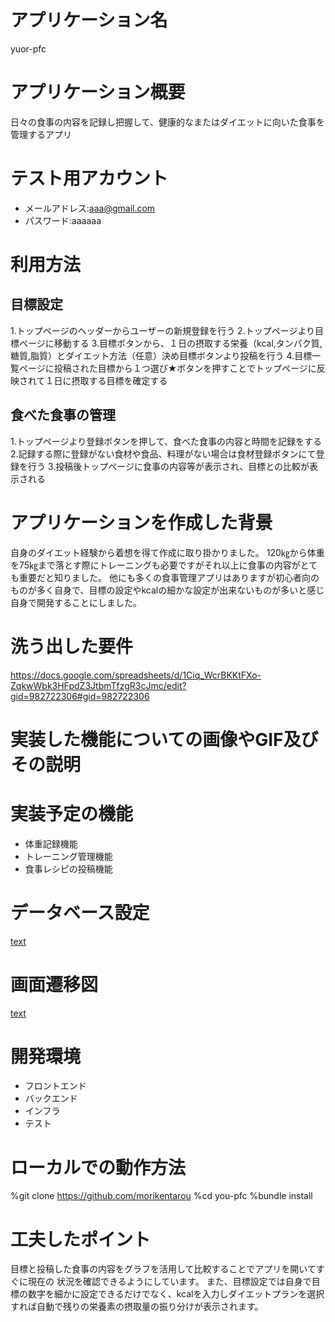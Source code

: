 # アプリケーション名

yuor-pfc

# アプリケーション概要

日々の食事の内容を記録し把握して、健康的なまたはダイエットに向いた食事を管理するアプリ

# テスト用アカウント

- メールアドレス:aaa@gmail.com
- パスワード:aaaaaa

# 利用方法

## 目標設定

1.トップページのヘッダーからユーザーの新規登録を行う
2.トップページより目標ページに移動する
3.目標ボタンから、１日の摂取する栄養（kcal,タンパク質,糖質,脂質）とダイエット方法（任意）決め目標ボタンより投稿を行う
4.目標一覧ページに投稿された目標から１つ選び★ボタンを押すことでトップページに反映されて１日に摂取する目標を確定する

## 食べた食事の管理

1.トップページより登録ボタンを押して、食べた食事の内容と時間を記録をする
2.記録する際に登録がない食材や食品、料理がない場合は食材登録ボタンにて登録を行う
3.投稿後トップページに食事の内容等が表示され、目標との比較が表示される

# アプリケーションを作成した背景

自身のダイエット経験から着想を得て作成に取り掛かりました。
120㎏から体重を75㎏まで落とす際にトレーニングも必要ですがそれ以上に食事の内容がとても重要だと知りました。
他にも多くの食事管理アプリはありますが初心者向のものが多く自身で、目標の設定やkcalの細かな設定が出来ないものが多いと感じ自身で開発することにしました。

# 洗う出した要件
https://docs.google.com/spreadsheets/d/1Ciq_WcrBKKtFXo-ZqkwWbk3HFpdZ3JtbmTfzgR3cJmc/edit?gid=982722306#gid=982722306

# 実装した機能についての画像やGIF及びその説明

# 実装予定の機能

- 体重記録機能
- トレーニング管理機能
- 食事レシピの投稿機能

# データベース設定

[text](your-pfc.dio)

# 画面遷移図

[text](画面遷移図.dio)

# 開発環境
- フロントエンド
- バックエンド
- インフラ
- テスト

# ローカルでの動作方法

%git clone https://github.com/morikentarou
%cd you-pfc
%bundle install

# 工夫したポイント

目標と投稿した食事の内容をグラフを活用して比較することでアプリを開いてすぐに現在の
状況を確認できるようにしています。
また、目標設定では自身で目標の数字を細かに設定できるだけでなく、kcalを入力しダイエットプランを選択すれば自動で残りの栄養素の摂取量の振り分けが表示されます。



